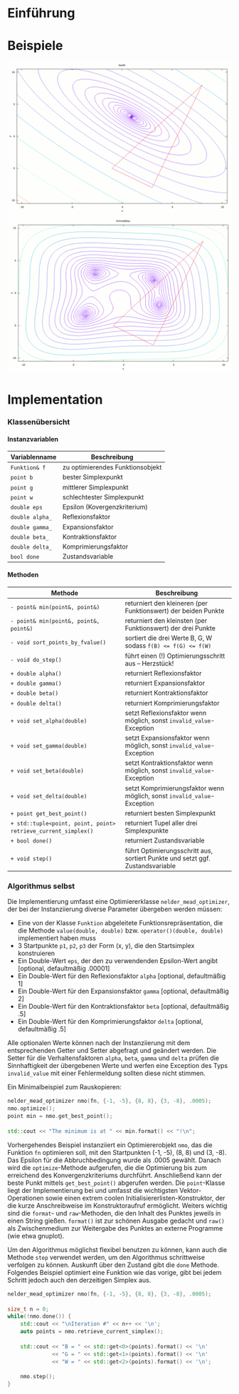 # Einführung

# Beispiele

![Optimierung der Booth-Funktion](img/nmo/booth.gif "Logo Title Text 1")
![Optimierung der Himmelblau-Funktion](img/nmo/himmelblau.gif "Logo Title Text 1")

# Implementation

### Klassenübersicht

#### Instanzvariablen

| Variablenname   | Beschreibung                     |
| --------------- | -------------------------------- |
| `Funktion& f`   | zu optimierendes Funktionsobjekt |
| `point b`       | bester Simplexpunkt              |
| `point g`       | mittlerer Simplexpunkt           |
| `point w`       | schlechtester Simplexpunkt       |
| `double eps`    | Epsilon (Kovergenzkriterium)     |
| `double alpha_` | Reflexionsfaktor                 |
| `double gamma_` | Expansionsfaktor                 |
| `double beta_`  | Kontraktionsfaktor               |
| `double delta_` | Komprimierungsfaktor             |
| `bool done`     | Zustandsvariable                 |

#### Methoden

| Methode | Beschreibung |
| --------------- | -------------------------------- |
| `- point& min(point&, point&)` | returniert den kleineren (per Funktionswert) der beiden Punkte |
| `- point& min(point&, point&, point&)` | returniert den kleinsten (per Funktionswert) der drei Punkte |
| `- void sort_points_by_fvalue()` | sortiert die drei Werte B, G, W sodass `f(B) <= f(G) <= f(W)` |
| `- void do_step()` | führt einen (!) Optimierungsschritt aus – Herzstück! |
| `+ double alpha()` | returniert Reflexionsfaktor  |
| `+ double gamma()` | returniert Expansionsfaktor |
| `+ double beta()`| returniert Kontraktionsfaktor |
| `+ double delta()` | returniert Komprimierungsfaktor  |
| `+ void set_alpha(double)` | setzt Reflexionsfaktor wenn möglich, sonst `invalid_value`-Exception |
| `+ void set_gamma(double)` | setzt Expansionsfaktor wenn möglich, sonst `invalid_value`-Exception |
| `+ void set_beta(double)` | setzt Kontraktionsfaktor wenn möglich, sonst `invalid_value`-Exception |
| `+ void set_delta(double)` | setzt Komprimierungsfaktor wenn möglich, sonst `invalid_value`-Exception |
| `+ point get_best_point()` | returniert besten Simplexpunkt |
| `+ std::tuple<point, point, point> retrieve_current_simplex()` | returniert Tupel aller drei Simplexpunkte |
| `+ bool done()` | returniert Zustandsvariable |
| `+ void step()` | führt Optimierungsschritt aus, sortiert Punkte und setzt ggf. Zustandsvariable |

### Algorithmus selbst

Die Implementierung umfasst eine Optimiererklasse `nelder_mead_optimizer`, der bei
der Instanziierung diverse Parameter übergeben werden müssen:

* Eine von der Klasse `Funktion` abgeleitete Funktionsrepräsentation, die die Methode `value(double, double)` bzw. `operator()(double, double)` implementiert haben muss
* 3 Startpunkte `p1`, `p2`, `p3` der Form (x, y), die den Startsimplex konstruieren
* Ein Double-Wert `eps`, der den zu verwendenden Epsilon-Wert angibt [optional, defaultmäßig .00001]
* Ein Double-Wert für den Reflexionsfaktor `alpha` [optional, defaultmäßig 1]
* Ein Double-Wert für den Expansionsfaktor `gamma` [optional, defaultmäßig 2]
* Ein Double-Wert für den Kontraktionsfaktor `beta` [optional, defaultmäßig .5]
* Ein Double-Wert für den Komprimierungsfaktor `delta` [optional, defaultmäßig .5]

Alle optionalen Werte können nach der Instanziierung mit dem entsprechenden Getter und Setter
abgefragt und geändert werden. Die Setter für die Verhaltensfaktoren `alpha`, `beta`, `gamma`
und `delta` prüfen die Sinnhaftigkeit der übergebenen Werte und werfen eine Exception des Typs
`invalid_value` mit einer Fehlermeldung sollten diese nicht stimmen.

Ein Minimalbeispiel zum Rauskopieren:

```c++
nelder_mead_optimizer nmo(fn, {-1, -5}, {8, 8}, {3, -8}, .0005);
nmo.optimize();
point min = nmo.get_best_point();

std::cout << "The minimum is at " << min.format() << "!\n";
```

Vorhergehendes Beispiel instanziiert ein Optimiererobjekt `nmo`, das die Funktion `fn` optimieren
soll, mit den Startpunkten (-1, -5), (8, 8) und (3, -8). Das Epsilon für die Abbruchbedingung wurde
als .0005 gewählt. Danach wird die `optimize`-Methode aufgerufen, die die Optimierung bis zum
erreichend des Konvergenzkriteriums durchführt. Anschließend kann der beste Punkt mittels
`get_best_point()` abgerufen werden. Die `point`-Klasse liegt der Implementierung bei und umfasst
die wichtigsten Vektor-Operationen sowie einen extrem coolen Initialisiererlisten-Konstruktor,
der die kurze Anschreibweise im Konstruktoraufruf ermöglicht. Weiters wichtig sind die `format`-
und `raw`-Methoden, die den Inhalt des Punktes jeweils in einen String gießen. `format()` ist
zur schönen Ausgabe gedacht und `raw()` als Zwischenmedium zur Weitergabe des Punktes an externe
Programme (wie etwa gnuplot).

Um den Algorithmus möglichst flexibel benutzen zu können, kann auch die Methode `step` verwendet
werden, um den Algorithmus schrittweise verfolgen zu können. Auskunft über den Zustand gibt
die `done` Methode. Folgendes Beispiel optimiert eine Funktion wie das vorige, gibt bei jedem
Schritt jedoch auch den derzeitigen Simplex aus.

```c++
nelder_mead_optimizer nmo(fn, {-1, -5}, {8, 8}, {3, -8}, .0005);

size_t n = 0;
while(!nmo.done()) {
    std::cout << "\nIteration #" << n++ << '\n';
    auto points = nmo.retrieve_current_simplex();

    std::cout << "B = " << std::get<0>(points).format() << '\n'
              << "G = " << std::get<1>(points).format() << '\n'
              << "W = " << std::get<2>(points).format() << '\n';

    nmo.step();
}
```
